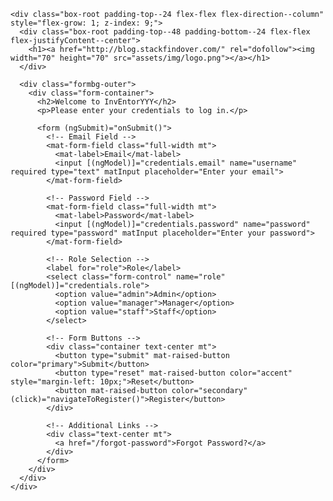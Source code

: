 <div class="login-root">
  <div class="box-root flex-flex flex-direction--column" style="min-height: 100vh;flex-grow: 1;">
    <!-- Background Styling -->
    <div class="loginbackground box-background--white padding-top--64">
      <!-- Background Grid Container -->
    </div>

    <div class="box-root padding-top--24 flex-flex flex-direction--column" style="flex-grow: 1; z-index: 9;">
      <div class="box-root padding-top--48 padding-bottom--24 flex-flex flex-justifyContent--center">
        <h1><a href="http://blog.stackfindover.com/" rel="dofollow"><img width="70" height="70" src="assets/img/logo.png"></a></h1>
      </div>

      <div class="formbg-outer">
        <div class="form-container">
          <h2>Welcome to InvEntorYYY</h2>
          <p>Please enter your credentials to log in.</p>

          <form (ngSubmit)="onSubmit()">
            <!-- Email Field -->
            <mat-form-field class="full-width mt">
              <mat-label>Email</mat-label>
              <input [(ngModel)]="credentials.email" name="username" required type="text" matInput placeholder="Enter your email">
            </mat-form-field>

            <!-- Password Field -->
            <mat-form-field class="full-width mt">
              <mat-label>Password</mat-label>
              <input [(ngModel)]="credentials.password" name="password" required type="password" matInput placeholder="Enter your password">
            </mat-form-field>

            <!-- Role Selection -->
            <label for="role">Role</label>
            <select class="form-control" name="role" [(ngModel)]="credentials.role">
              <option value="admin">Admin</option>
              <option value="manager">Manager</option>
              <option value="staff">Staff</option>
            </select>

            <!-- Form Buttons -->
            <div class="container text-center mt">
              <button type="submit" mat-raised-button color="primary">Submit</button>
              <button type="reset" mat-raised-button color="accent" style="margin-left: 10px;">Reset</button>
              <button mat-raised-button color="secondary" (click)="navigateToRegister()">Register</button>
            </div>

            <!-- Additional Links -->
            <div class="text-center mt">
              <a href="/forgot-password">Forgot Password?</a>
            </div>
          </form>
        </div>
      </div>
    </div>
  </div>
</div>